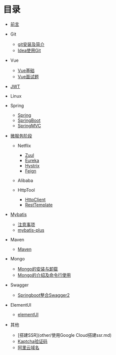 # 目录

* [前言](README.md)
- Git
    * [git安装及简介](git/Git.md)
    * [Idea使用Git](git/Idea中使用Git.md)
- Vue
    * [Vue基础](vue/Vue.md)
    * [Vue面试题](vue/vue面试题.md) 
- [JWT](jwt/JWT.md)       
- Linux
    
- Spring    
    * [Spring](spring/spring.md)
    * [SpringBoot](spring/SpringBoot.md) 
    * [SpringMVC](spring/SpringMVC.md) 
- [微服务阶段](microservice/微服务概述.md)
    - Netflix
        * [Zuul](microservice/netflix/Zuul.md)
        * [Eureka](microservice/netflix/eureka/eureka.md)
        * [Hystrix](microservice/netflix/Hystrix.md)
        * [Feign](microservice/netflix/Feign.md)
    - Alibaba
           
    - HttpTool
        * [HttpClient](httptool/HttpClient.md)
        * [RestTemplate](httptool/RestTemplate.md)
- [Mybatis](mybatis/mybatis.md)
    * [注意事项](mybatis/注意事项.md)   
    * [mybatis-plus](mybatis/mybatis-plus.md)    
- Maven
    * [Maven](maven/maven.md)    
- Mongo
    * [Mongo的安装与卸载](mongodb/Mongo的安装与卸载.md)
    * [Mongo的介绍及命令行使用](mongodb/Mongo介绍及命令行使用.md) 
- Swagger
    * [Springboot整合Swagger2](swagger/SpringBoot整合Swagger2.md)
- ElementUI  
    * [elementUI](elementUI/ElementUI.md)
- 其他  
    * [搭建SSR](other/使用Google Cloud搭建ssr.md)
    * [Kaptcha验证码](other/kaptcha验证码.md)
    * [阿里云域名](other/阿里云域名.md)    
 




